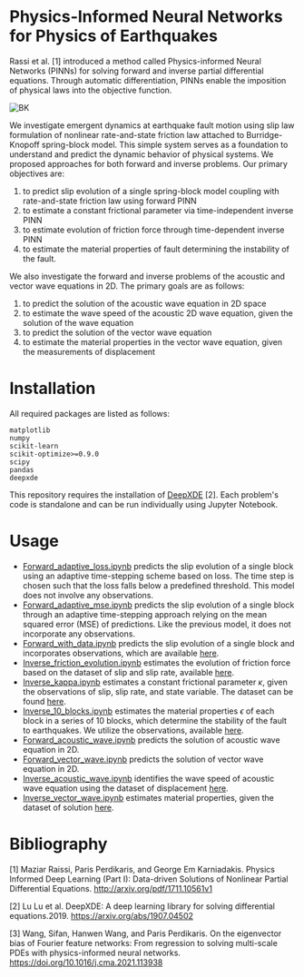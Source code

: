 # Physics-Informed Neural Networks for Physics of Earthquakes
Rassi et al. [1] introduced a method called Physics-informed Neural Networks (PINNs) for solving forward and inverse partial differential equations. Through automatic differentiation, PINNs enable the imposition of physical laws into the objective function.

![BK](https://github.com/napatt2/PINN-SBM/assets/106395611/79fa0712-9a47-44e4-a56b-39e2e2b38ea8)

We investigate emergent dynamics at earthquake fault motion using slip law formulation of nonlinear rate-and-state friction law attached to Burridge-Knopoff spring-block model. This simple system serves as a foundation to understand and predict the dynamic behavior of physical systems. We proposed approaches for both forward and inverse problems. Our primary objectives are:

1. to predict slip evolution of a single spring-block model coupling with rate-and-state friction law using forward PINN 
2. to estimate a constant frictional parameter via time-independent inverse PINN 
3. to estimate evolution of friction force through time-dependent inverse PINN 
4. to estimate the material properties of fault determining the instability of the fault.

We also investigate the forward and inverse problems of the acoustic and vector wave equations in 2D. The primary goals are as follows:
1. to predict the solution of the acoustic wave equation in 2D space
2. to estimate the wave speed of the acoustic 2D wave equation, given the solution of the wave equation
3. to predict the solution of the vector wave equation
4. to estimate the material properties in the vector wave equation, given the measurements of displacement

# Installation
All required packages are listed as follows:
```
matplotlib
numpy
scikit-learn
scikit-optimize>=0.9.0
scipy
pandas
deepxde
```
This repository requires the installation of [DeepXDE](https://deepxde.readthedocs.io/en/latest/) [2]. Each problem's code is standalone and can be run individually using Jupyter Notebook.

# Usage
- [Forward_adaptive_loss.ipynb](https://github.com/napatt2/PINN-SBM/blob/af88cf450e15d185849296593c39f3a9152d321a/PINN_SBM/Forward_adaptive_loss.ipynb) predicts the slip evolution of a single block using an adaptive time-stepping scheme based on loss. The time step is chosen such that the loss falls below a predefined threshold. This model does not involve any observations.
- [Forward_adaptive_mse.ipynb](https://github.com/napatt2/PINN-SBM/blob/af88cf450e15d185849296593c39f3a9152d321a/PINN_SBM/Forward_adaptive_mse.ipynb) predicts the slip evolution of a single block through an adaptive time-stepping approach relying on the mean squared error (MSE) of predictions. Like the previous model, it does not incorporate any observations.
- [Forward_with_data.ipynb](https://github.com/napatt2/PINN-SBM/blob/af88cf450e15d185849296593c39f3a9152d321a/PINN_SBM/Forward_with_data.ipynb) predicts the slip evolution of a single block and incorporates observations, which are available [here](https://github.com/napatt2/PINN-SBM/blob/af88cf450e15d185849296593c39f3a9152d321a/Dataset/sbm1.csv).
- [Inverse_friction_evolution.ipynb](https://github.com/napatt2/PINN-SBM/blob/af88cf450e15d185849296593c39f3a9152d321a/PINN_SBM/Inverse_friction_evolution.ipynb)  estimates the evolution of friction force based on the dataset of slip and slip rate, available [here](https://github.com/napatt2/PINN-SBM/blob/af88cf450e15d185849296593c39f3a9152d321a/Dataset/sbm_inv.csv).
- [Inverse_kappa.ipynb](https://github.com/napatt2/PINN-SBM/blob/af88cf450e15d185849296593c39f3a9152d321a/PINN_SBM/Inverse_kappa.ipynb) estimates a constant frictional parameter $\kappa$, given the observations of slip, slip rate, and state variable. The dataset can be found [here](https://github.com/napatt2/PINN-SBM/blob/af88cf450e15d185849296593c39f3a9152d321a/Dataset/sbm1.csv).
- [Inverse_10_blocks.ipynb](https://github.com/napatt2/PINN-SBM/blob/af88cf450e15d185849296593c39f3a9152d321a/PINN_SBM/Inverse_10_blocks.ipynb) estimates the material properties $\epsilon$ of each block in a series of 10 blocks, which determine the stability of the fault to earthquakes. We utilize the observations, available [here](https://github.com/napatt2/PINN-SBM/blob/af88cf450e15d185849296593c39f3a9152d321a/Dataset/sbm10.csv).
- [Forward_acoustic_wave.ipynb](https://github.com/napatt2/PINN-SBM/blob/main/Wave%20Equation/Forward_acoustic_wave.ipynb) predicts the solution of acoustic wave equation in 2D.
- [Forward_vector_wave.ipynb](https://github.com/napatt2/PINN-SBM/blob/main/Wave%20Equation/Forward_vector_wave.ipynb) predicts the solution of vector wave equation in 2D.
- [Inverse_acoustic_wave.ipynb](https://github.com/napatt2/PINN-SBM/blob/main/Wave%20Equation/Inverse_acoustic_wave.ipynb) identifies the wave speed of acoustic wave equation using the dataset of displacement [here](https://github.com/napatt2/PINN-SBM/blob/main/Dataset/acoustic_c3.mat).
- [Inverse_vector_wave.ipynb](https://github.com/napatt2/PINN-SBM/blob/main/Wave%20Equation/Inverse_vector_wave.ipynb) estimates material properties, given the dataset of solution [here](https://github.com/napatt2/PINN-SBM/blob/main/Wave%20Equation/Inverse_vector_wave.ipynb).

# Bibliography
[1] Maziar Raissi, Paris Perdikaris, and George Em Karniadakis. Physics Informed Deep Learning (Part I): Data-driven Solutions of Nonlinear Partial Differential Equations. http://arxiv.org/pdf/1711.10561v1

[2] Lu Lu et al. DeepXDE: A deep learning library for solving differential equations.2019. https://arxiv.org/abs/1907.04502

[3] Wang, Sifan, Hanwen Wang, and Paris Perdikaris. On the eigenvector bias of Fourier feature networks: From regression to solving multi-scale PDEs with physics-informed neural networks. https://doi.org/10.1016/j.cma.2021.113938
